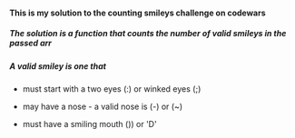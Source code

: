 #### This is my solution to the counting smileys challenge on codewars

##### The solution is a function that counts the number of valid smileys in the passed arr
##### A valid smiley is one that

* must start with a two eyes (:) or winked eyes (;)

* may have a nose - a valid nose is (-) or (~)

* must have a smiling mouth ()) or 'D'